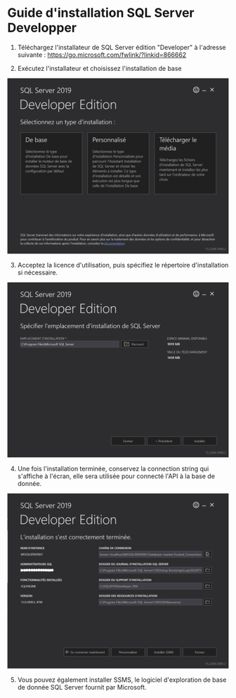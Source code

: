 # Guide d'installation SQL Server Developper

1. Téléchargez l'installateur de SQL Server édition "Developer" à l'adresse suivante :  https://go.microsoft.com/fwlink/?linkid=866662

2. Exécutez l'installateur et choisissez l'installation de base

![choose setup config](install_frame_1.png)

3. Acceptez la licence d'utilisation, puis spécifiez le répertoire d'installation si nécessaire.

![specify installation directory](install_frame_3.png)

4. Une fois l'installation terminée, conservez la connection string qui s'affiche à l'écran, elle sera utilisée pour connecté l'API à la base de donnée.

![](install_frame_7.png)

5. Vous pouvez également installer SSMS, le logiciel d'exploration de base de donnée SQL Server fournit par Microsoft.